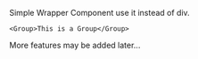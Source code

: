 Simple Wrapper Component use it instead of div.

```react
<Group>This is a Group</Group>
```

More features may be added later...
